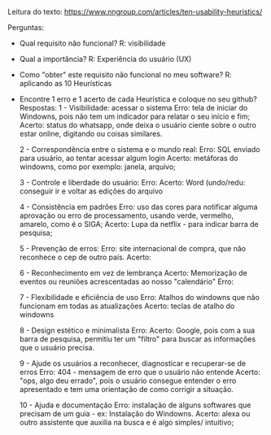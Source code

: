 Leitura do texto: <https://www.nngroup.com/articles/ten-usability-heuristics/>

Perguntas: 
 - Qual requisito não funcional? 
 R: visibilidade

 - Qual a importância?
 R: Experiência do usuário (UX)

 - Como "obter" este requisito não funcional no meu software?
 R: aplicando as 10 Heurísticas

- Encontre 1 erro e 1 acerto de cada Heurística e coloque no seu github?
  Respostas:
  1 - Visibilidade: acessar o sistema 
  Erro: tela de iniciar do Windowns, pois não tem um indicador para relatar o seu início e fim;
  Acerto: status do whatsapp, onde deixa o usuário ciente sobre o outro estar online, digitando ou coisas similares.
  
  2 - Correspondência entre o sistema e o mundo real:
  Erro: SQL enviado para usuário, ao tentar acessar algum login
  Acerto: metáforas do windowns, como por exemplo: janela, arquivo;

  3 - Controle e liberdade do usuário:
  Erro:
  Acerto: Word (undo/redu: conseguir ir e voltar as edições do arquivo

  4 - Consistência em padrões
  Erro:   uso das cores para notificar alguma aprovação ou erro de processamento, usando verde, vermelho, amarelo, como é o SIGA;
  Acerto: Lupa da netflix - para indicar barra de pesquisa;

  5 - Prevenção de erros:
  Erro: site internacional de compra, que não reconhece o cep de outro país.
  Acerto:
 
  6 - Reconhecimento em vez de lembrança
  Acerto: Memorização de eventos ou reuniões acrescentadas ao nosso "calendário"
  Erro:

  7 - Flexibilidade e eficiência de uso
  Erro:  Atalhos do windowns que não funcionam em todas as atualizações
  Acerto: teclas de atalho do windowns

  8 - Design estético e minimalista
  Erro:
  Acerto: Google, pois com a sua barra de pesquisa, permitiu ter um "filtro" para buscar as informações que o usuário precisa.

  9 - Ajude os usuários a reconhecer, diagnosticar e recuperar-se de erros
  Erro: 404 - mensagem de erro que o usuário não entende
  Acerto: "ops, algo deu errado", pois o usuário consegue entender o erro apresentado e tem uma orientação de como corrigir a situação.
 
  10 - Ajuda e documentação
  Erro: instalação de alguns softwares que precisam de um guia - ex: Instalação do Windowns.
  Acerto: alexa ou outro assistente que auxilia na busca e é algo simples/ intuitivo;
  
